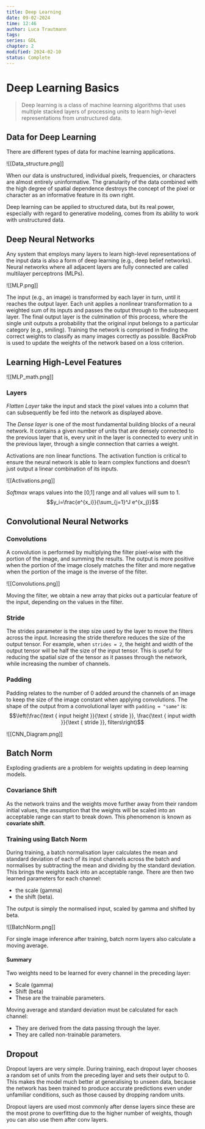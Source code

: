 ```yaml
---
title: Deep Learning
date: 09-02-2024
time: 12:46
author: Luca Trautmann
tags: 
series: GDL
chapter: 2
modified: 2024-02-10
status: Complete
---
```

# Deep Learning Basics

> Deep learning is a class of machine learning algorithms that uses multiple stacked layers of processing units to learn high-level representations from unstructured data.

## Data for Deep Learning
There are different types of data for machine learning applications. 

![[Data_structure.png]]

When our data is unstructured, individual pixels, frequencies, or characters are almost entirely uninformative. The granularity of the data combined with the high degree of spatial dependence destroys the concept of the pixel or character as an informative feature in its own right. 

Deep learning can be applied to structured data, but its real power, especially with regard to generative modeling, comes from its ability to work with unstructured data.

## Deep Neural Networks
Any system that employs many layers to learn high-level representations of the input data is also a form of deep learning (e.g., deep belief networks). Neural networks where all adjacent layers are fully connected are called multilayer perceptrons (MLPs).

![[MLP.png]]

The input (e.g., an image) is transformed by each layer in turn, until it reaches the output layer. Each unit applies a nonlinear transformation to a weighted sum of its inputs and passes the output through to the subsequent layer. The final output layer is the culmination of this process, where the single unit outputs a probability that the original input belongs to a particular category (e.g., smiling). Training the network is comprised in finding the correct weights to classify as many images correctly as possible. BackProb is used to update the weights of the network based on a loss criterion. 

## Learning High-Level Features

![[MLP_math.png]]
### Layers
_Flatten Layer_ take the input and stack the pixel values into a column that can subsequently be fed into the network as displayed above. 

The _Dense layer_ is one of the most fundamental building blocks of a neural network. It contains a given number of units that are densely connected to the previous layer that is, every unit in the layer is connected to every unit in the previous layer, through a single connection that carries a weight.

Activations are non linear functions. The activation function is critical to ensure the neural network is able to learn complex functions and doesn’t just output a linear combination of its inputs.

![[Activations.png]]

_Softmax_ wraps values into the [0,1] range and all values will sum to 1. 
$$y_i=\frac{e^{x_i}}{\sum_{j=1}^J e^{x_j}}$$

## Convolutional Neural Networks
### Convolutions
A convolution is performed by multiplying the filter pixel-wise with the portion of the image, and summing the results. The output is more positive when the portion of the image closely matches the filter and more negative when the portion of the image is the inverse of the filter.

![[Convolutions.png]]

Moving the filter, we obtain a new array that picks out a particular feature of the input, depending on the values in the filter.

### Stride
The strides parameter is the step size used by the layer to move the filters across the input. Increasing the stride therefore reduces the size of the output tensor. For example, when `strides = 2`, the height and width of the output tensor will be half the size of the input tensor. This is useful for reducing the spatial size of the tensor as it passes through the network, while increasing the number of channels.

### Padding
Padding relates to the number of 0 added around the channels of an image to keep the size of the image constant when applying convolutions. The shape of the output from a convolutional layer with `padding = "same"` is:
$$\left(\frac{\text { input height }}{\text { stride }}, \frac{\text { input width }}{\text { stride }}, filters\right)$$

![[CNN_Diagram.png]]

## Batch Norm
Exploding gradients are a problem for weights updating in deep learning models. 

### Covariance Shift
As the network trains and the weights move further away from their random initial values, the assumption that the weights will be scaled into an acceptable range can start to break down. This phenomenon is known as __covariate shift__. 

### Training using Batch Norm
During training, a batch normalisation layer calculates the mean and standard deviation of each of its input channels across the batch and normalises by subtracting the mean and dividing by the standard deviation. This brings the weights back into an acceptable range. There are then two learned parameters for each channel: 

- the scale (gamma) 
- the shift (beta).

The output is simply the normalised input, scaled by gamma and shifted by beta.

![[BatchNorm.png]]

For single image inference after training, batch norm layers also calculate a moving average. 

#### Summary
Two weights need to be learned for every channel in the preceding layer:
  - Scale (gamma)
  - Shift (beta)
  - These are the trainable parameters.

Moving average and standard deviation must be calculated for each channel:
  - They are derived from the data passing through the layer.
  - They are called non-trainable parameters.

## Dropout
Dropout layers are very simple. During training, each dropout layer chooses a random set of units from the preceding layer and sets their output to 0. This makes the model much better at generalising to unseen data, because the network has been trained to produce accurate predictions even under unfamiliar conditions, such as those caused by dropping random units.

Dropout layers are used most commonly after dense layers since these are the most prone to overfitting due to the higher number of weights, though you can also use them after conv layers.
